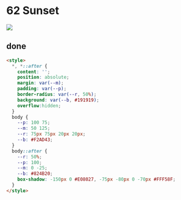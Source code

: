 # 62 Sunset

![](https://raw.githubusercontent.com/sari3l/css_battle/main/media/16776606097830/16776606163387.png)

## done

```html
<style>
  *, *::after {
    content: '';
    position: absolute;
    margin: var(--m);
    padding: var(--p);
    border-radius: var(--r, 50%);
    background: var(--b, #191919);
    overflow:hidden;
  }
  body {
    --p: 100 75;
    --m: 50 125;
    --r: 75px 75px 20px 20px;
    --b: #F2AD43;
  }
  body::after {
    --r: 50%;
    --p: 100;
    --m: 0 -25;
    --b: #824B20;
    box-shadow: -150px 0 #E08027, -75px -80px 0 -70px #FFF58F;
  }
</style>
```